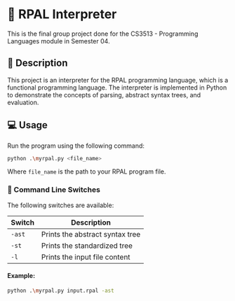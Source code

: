 # 🚀 RPAL Interpreter

This is the final group project done for the CS3513 - Programming Languages module in Semester 04.

## 📝 Description

This project is an interpreter for the RPAL programming language, which is a functional programming language. The interpreter is implemented in Python to demonstrate the concepts of parsing, abstract syntax trees, and evaluation.

## 💻 Usage

Run the program using the following command:

```bash
python .\myrpal.py <file_name>
```

Where `file_name` is the path to your RPAL program file.

### 🔧 Command Line Switches

The following switches are available:

| Switch | Description |
|--------|-------------|
| `-ast` | Prints the abstract syntax tree |
| `-st`  | Prints the standardized tree |
| `-l`   | Prints the input file content |

#### Example:
```bash
python .\myrpal.py input.rpal -ast
```
